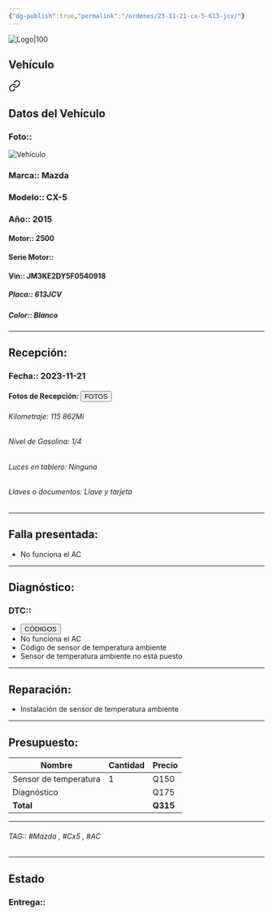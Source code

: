 ```yaml
---
{"dg-publish":true,"permalink":"/ordenes/23-11-21-cx-5-613-jcv/"}
---
```


![Logo|100](http://drive.google.com/uc?export=view&id=137fl3TIZ0-PU8b-Pt0bsjclwHub_u78G)

## Vehículo

<div class="transclusion internal-embed is-loaded"><a class="markdown-embed-link" href="/vehiculos/mazda/cx5-613-jcv/#datos-del-vehiculo" aria-label="Open link"><svg xmlns="http://www.w3.org/2000/svg" width="24" height="24" viewBox="0 0 24 24" fill="none" stroke="currentColor" stroke-width="2" stroke-linecap="round" stroke-linejoin="round" class="svg-icon lucide-link"><path d="M10 13a5 5 0 0 0 7.54.54l3-3a5 5 0 0 0-7.07-7.07l-1.72 1.71"></path><path d="M14 11a5 5 0 0 0-7.54-.54l-3 3a5 5 0 0 0 7.07 7.07l1.71-1.71"></path></svg></a><div class="markdown-embed">



## Datos del Vehículo 
### Foto:: 
![Vehículo](http://drive.google.com/uc?export=view&id=1FQCOCot3F-keDm4GxI2QsnyKudzKr691)

### Marca:: Mazda
### Modelo:: CX-5 
### Año:: 2015
#### Motor:: 2500
#### Serie Motor:: 
#### Vin:: JM3KE2DY5F0540918
##### Placa:: 613JCV
##### Color:: Blanco
---


</div></div>


## Recepción:
### Fecha:: 2023-11-21
#### Fotos de Recepción: <a href="http"><button class="btn success">FOTOS</button></a>

###### Kilometraje: 115 862Mi
###### Nivel de Gasolina: 1/4
###### Luces en tablero: Ninguna
###### Llaves o documentos: Llave y tarjeta 

---

## Falla presentada:
- No funciona el AC


---

## Diagnóstico:
### DTC:: 

- <a href="https://mega.nz/file/kQECDByL#9dzinAWdjpcpNhpL-pYQAdYeKssjGa2s0MwfzR1ss4M"><button class="btn success">CÓDIGOS</button></a>
- No funciona el AC
- Código de sensor de temperatura ambiente 
- Sensor de temperatura ambiente no está puesto 

---
## Reparación:
- Instalación de sensor de temperatura ambiente 

---

## Presupuesto:

| Nombre                | Cantidad | Precio |
| --------------------- | -------- | ------ |
| Sensor de temperatura | 1        | Q150   |
| Diagnóstico           |          | Q175   |
| **Total**                      |          |   **Q315**     |

---

###### TAG:: #Mazda , #Cx5 , #AC 

---

## Estado

### Entrega:: 